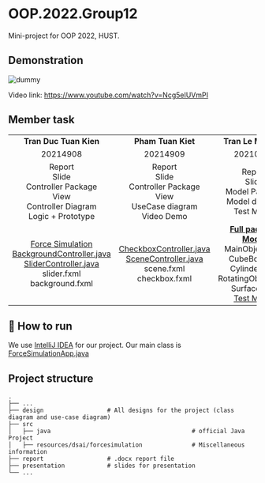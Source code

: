 OOP.2022.Group12
===
Mini-project for OOP 2022, HUST.

Demonstration
---
![dummy](https://github.com/KienTran2003/OOP.2022.Group12/assets/121961129/f1dbc175-fed9-4867-8be8-72c41e92e135)

Video link: https://www.youtube.com/watch?v=Ncg5eIUVmPI

Member task
---
|  |  |  |  |
| :---: | :---: | :---: | :---: |
| **Tran Duc Tuan Kien** | **Pham Tuan Kiet** | **Tran Le My Linh** | **Bui Khanh Linh** |
| 20214908 | 20214909 | 20210535 | 20214910 |
| Report <br> Slide <br> Controller Package <br> View <br> Controller Diagram <br> Logic + Prototype | Report <br> Slide <br> Controller Package <br> View <br> UseCase diagram <br> Video Demo | Report <br> Slide <br> Model Package <br> Model diagram <br> Test Model | Report <br> Slide <br> Controller Package <br> View <br> General diagram |
| [Force Simulation](https://github.com/KienTran2003/OOP.2022.Group12/blob/33175d98cc30aaa4633725d94a0888c367b8e112/src/main/java/dsai/forcesimulation/ForceSimulation.java) <br> [BackgroundController.java](https://github.com/KienTran2003/OOP.2022.Group12/blob/master/src/main/java/dsai/forcesimulation/Controller/BackgroundController.java) <br> [SliderController.java](https://github.com/KienTran2003/OOP.2022.Group12/blob/master/src/main/java/dsai/forcesimulation/Controller/SliderController.java) <br> slider.fxml <br> background.fxml| [CheckboxController.java](https://github.com/KienTran2003/OOP.2022.Group12/blob/56a0fb7de905807bde80e1248cb0e869bab0eba1/src/main/java/dsai/forcesimulation/Controller/CheckboxController.java) <br> [SceneController.java](https://github.com/KienTran2003/OOP.2022.Group12/blob/56a0fb7de905807bde80e1248cb0e869bab0eba1/src/main/java/dsai/forcesimulation/Controller/SceneController.java) <br> scene.fxml <br> checkbox.fxml| [**Full package Model**](https://github.com/KienTran2003/OOP.2022.Group12/tree/master/src/main/java/dsai/forcesimulation/Model) <br> MainObject.java <br> CubeBox.java <br> Cylinder.java <br> RotatingObject.java <br> Surface.java <br> [Test Model](https://github.com/KienTran2003/OOP.2022.Group12/blob/56a0fb7de905807bde80e1248cb0e869bab0eba1/src/main/java/dsai/forcesimulation/Test/Model.java) |  [RoadController.java](https://github.com/KienTran2003/OOP.2022.Group12/blob/56a0fb7de905807bde80e1248cb0e869bab0eba1/src/main/java/dsai/forcesimulation/Controller/RoadController.java) <br> [InfoController.java](https://github.com/KienTran2003/OOP.2022.Group12/blob/56a0fb7de905807bde80e1248cb0e869bab0eba1/src/main/java/dsai/forcesimulation/Controller/InfoController.java) <br> [ForceController.java](https://github.com/KienTran2003/OOP.2022.Group12/blob/56a0fb7de905807bde80e1248cb0e869bab0eba1/src/main/java/dsai/forcesimulation/Controller/ForceController.java) <br> info.fxml <br> force.fxml <br> road.fxml|

## 🚀 How to run
We use [IntelliJ IDEA](https://www.jetbrains.com/idea/) for our project.
Our main class is [ForceSimulationApp.java](https://github.com/KienTran2003/OOP.2022.Group12/blob/33175d98cc30aaa4633725d94a0888c367b8e112/src/main/java/dsai/forcesimulation/ForceSimulation.java)

## Project structure

    .
    ├── ...
    ├── design                  # All designs for the project (class diagram and use-case diagram)
    ├── src
    │   ├── java                                        # official Java Project
    │   ├── resources/dsai/forcesimulation              # Miscellaneous information
    ├── report                  # .docx report file
    ├── presentation            # slides for presentation
    └── ...
